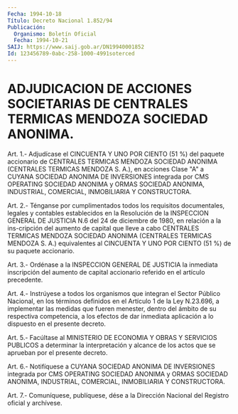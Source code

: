 ```yaml
---
Fecha: 1994-10-18
Título: Decreto Nacional 1.852/94
Publicación:
  Organismo: Boletín Oficial
  Fecha: 1994-10-21
SAIJ: https://www.saij.gob.ar/DN19940001852
Id: 123456789-0abc-258-1000-4991soterced
---
```

# ADJUDICACION DE ACCIONES SOCIETARIAS DE CENTRALES TERMICAS MENDOZA SOCIEDAD ANONIMA.

<a id="1"></a>
Art.  1.-  Adjudícase el CINCUENTA Y UNO POR CIENTO (51 %) del paquete accionario  de  CENTRALES TERMICAS MENDOZA SOCIEDAD ANONIMA (CENTRALES TERMICAS MENDOZA  S. A.), en acciones Clase "A" a CUYANA SOCIEDAD  ANONIMA  DE  INVERSIONES   integrada  por  CMS  OPERATING SOCIEDAD ANONIMA y ORMAS SOCIEDAD ANONIMA,  INDUSTRIAL,  COMERCIAL, INMOBILIARIA Y CONSTRUCTORA.

<a id="2"></a>
Art.  2.-  Ténganse  por  cumplimentados  todos los requisitos documentales, legales y contables establecidos en  la Resolución de la INSPECCION GENERAL DE JUSTICIA N.6 del 24 de diciembre  de 1980, en  relación  a la ins-cripción del aumento de capital que lleve  a cabo  CENTRALES    TERMICAS  MENDOZA  SOCIEDAD  ANONIMA  (CENTRALES TERMICAS MENDOZA S.  A.) equivalentes al CINCUENTA Y UNO POR CIENTO (51 %) de su paquete accionario.

<a id="3"></a>
Art.  3.-  Ordénase  a  la  INSPECCION  GENERAL DE JUSTICIA la inmediata  inscripción  del aumento de capital accionario  referido en el artículo precedente.

<a id="4"></a>
Art.  4.-  Instrúyese  a  todos los organismos que integran el Sector Público Nacional, en los  términos  definidos en el Artículo 1  de  la  Ley  N.23.696,  a  implementar  las medidas  que  fueren menester,  dentro del ámbito de su respectiva  competencia,  a  los efectos de dar  inmediata  aplicación a lo dispuesto en el presente decreto.

<a id="5"></a>
Art.  5.-  Facúltase  al  MINISTERIO  DE  ECONOMIA  Y OBRAS Y SERVICIOS PUBLICOS a determinar la interpretación y alcance de  los actos que se aprueban por el presente decreto.

<a id="6"></a>
Art.  6.- Notifíquese a CUYANA SOCIEDAD ANONIMA DE INVERSIONES integrada por  CMS  OPERATING  SOCIEDAD  ANONIMA  y  ORMAS SOCIEDAD ANONIMA,    INDUSTRIAL,  COMERCIAL,  INMOBILIARIA  Y  CONSTRUCTORA.

<a id="7"></a>
Art. 7.- Comuníquese, publíquese, dése a la Dirección Nacional del Registro oficial y archívese.